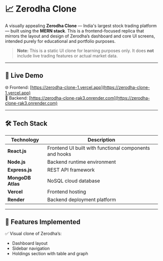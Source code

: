 # 📈 Zerodha Clone

A visually appealing **Zerodha Clone** — India's largest stock trading platform — built using the **MERN stack**. This is a frontend-focused replica that mirrors the layout and design of Zerodha’s dashboard and core UI screens, intended purely for educational and portfolio purposes.

> **Note:** This is a static UI clone for learning purposes only. It does **not** include live trading features or actual market data.

---

## 🚀 Live Demo

🌐 Frontend: [https://zerodha-clone-1.vercel.app](https://zerodha-clone-1.vercel.app)  
🔗 Backend: [https://zerodha-clone-rak3.onrender.com](https://zerodha-clone-rak3.onrender.com)

---

## 🛠️ Tech Stack

| Technology | Description                     |
|------------|---------------------------------|
| **React.js** | Frontend UI built with functional components and hooks |
| **Node.js** | Backend runtime environment |
| **Express.js** | REST API framework |
| **MongoDB Atlas** | NoSQL cloud database |
| **Vercel** | Frontend hosting |
| **Render** | Backend deployment platform |

---

## 📂 Features Implemented

✅ Visual clone of Zerodha’s:
- Dashboard layout  
- Sidebar navigation  
- Holdings section with table and graph 
